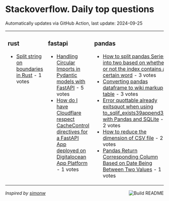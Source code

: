 # Stackoverflow. Daily top questions 

Automatically updates via GitHub Action, last update: <!-- date starts -->2024-09-25<!-- date ends -->


<table><tr><td valign="top" width="33%">

### rust
<!-- rust starts -->
* [Split string on boundaries in Rust](https://stackoverflow.com/questions/79022663/split-string-on-boundaries-in-rust) - 1 votes
<!-- rust ends -->
</td><td valign="top" width="34%">


### fastapi
<!-- fastapi starts -->
* [Handling Circular Imports in Pydantic models with FastAPI](https://stackoverflow.com/questions/79023460/handling-circular-imports-in-pydantic-models-with-fastapi) - 5 votes
* [How do I have Cloudflare respect CacheControl directives for a FastAPI App deployed on Digitalocean App Platform](https://stackoverflow.com/questions/79023803/how-do-i-have-cloudflare-respect-cache-control-directives-for-a-fastapi-app-depl) - 1 votes
<!-- fastapi ends -->
</td><td valign="top" width="34%">


### pandas
<!-- pandas starts -->
* [How to split pandas Series into two based on whether or not the index contains a certain word](https://stackoverflow.com/questions/79023227/how-to-split-pandas-series-into-two-based-on-whether-or-not-the-index-contains-a) - 3 votes
* [Converting pandas dataframe to wiki markup table](https://stackoverflow.com/questions/79019358/converting-pandas-dataframe-to-wiki-markup-table) - 3 votes
* [Error quottable  already exitsquot when using to_sqlif_exists39append39 with Pandas and SQLite](https://stackoverflow.com/questions/79019484/error-table-already-exits-when-using-to-sql-if-exists-append-with-p) - 2 votes
* [How to reduce the dimension of CSV file](https://stackoverflow.com/questions/79019231/how-to-reduce-the-dimension-of-csv-file) - 2 votes
* [Pandas Return Corresponding Column Based on Date Being Between Two Values](https://stackoverflow.com/questions/79024010/pandas-return-corresponding-column-based-on-date-being-between-two-values) - 1 votes
<!-- pandas ends -->
</td></tr></table>

<a href="https://github.com/hp0404/hp0404/actions"><img src="https://github.com/hp0404/hp0404/workflows/Build%20README/badge.svg" align="right" alt="Build README"></a> <p>*Inspired by  [simonw](https://github.com/simonw/simonw)*</p>
